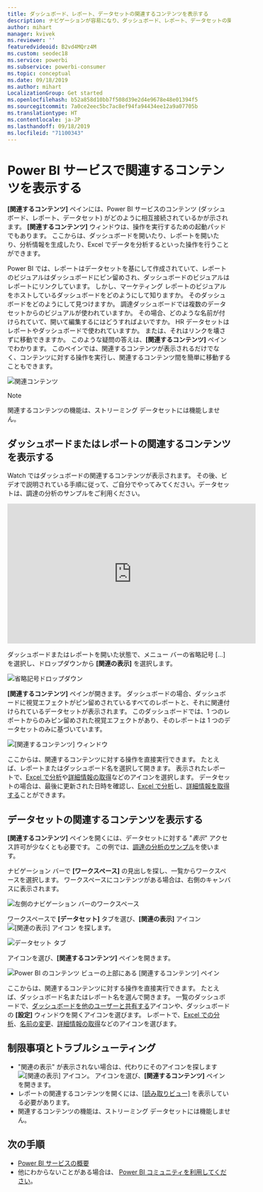 ```yaml
---
title: ダッシュボード、レポート、データセットの関連するコンテンツを表示する
description: ナビゲーションが容易になり、ダッシュボード、レポート、データセットの関連するコンテンツを表示できます
author: mihart
manager: kvivek
ms.reviewer: ''
featuredvideoid: B2vd4MQrz4M
ms.custom: seodec18
ms.service: powerbi
ms.subservice: powerbi-consumer
ms.topic: conceptual
ms.date: 09/18/2019
ms.author: mihart
LocalizationGroup: Get started
ms.openlocfilehash: b52a858d10bb7f508d39e2d4e9678e48e01394f5
ms.sourcegitcommit: 7a0ce2eec5bc7ac8ef94fa94434ee12a9a07705b
ms.translationtype: HT
ms.contentlocale: ja-JP
ms.lasthandoff: 09/18/2019
ms.locfileid: "71100343"
---
```

# <a name="view-related-content-in-the-power-bi-service"></a>Power BI サービスで関連するコンテンツを表示する
**[関連するコンテンツ]** ペインには、Power BI サービスのコンテンツ (ダッシュボード、レポート、データセット) がどのように相互接続されているかが示されます。 **[関連するコンテンツ]** ウィンドウは、操作を実行するための起動パッドでもあります。 ここからは、ダッシュボードを開いたり、レポートを開いたり、分析情報を生成したり、Excel でデータを分析するといった操作を行うことができます。  

Power BI では、レポートはデータセットを基にして作成されていて、レポートのビジュアルはダッシュボードにピン留めされ、ダッシュボードのビジュアルはレポートにリンクしています。 しかし、マーケティング レポートのビジュアルをホストしているダッシュボードをどのようにして知りますか。 そのダッシュボードをどのようにして見つけますか。 調達ダッシュボードでは複数のデータセットからのビジュアルが使われていますか。 その場合、どのような名前が付けられていて、開いて編集するにはどうすればよいですか。 HR データセットはレポートやダッシュボードで使われていますか。 または、それはリンクを壊さずに移動できますか。 このような疑問の答えは、**[関連するコンテンツ]** ペインでわかります。  このペインでは、関連するコンテンツが表示されるだけでなく、コンテンツに対する操作を実行し、関連するコンテンツ間を簡単に移動することもできます。

![関連コンテンツ](./media/end-user-related/power-bi-list.png)

> [!NOTE]
> 関連するコンテンツの機能は、ストリーミング データセットには機能しません。
> 
> 

## <a name="view-related-content-for-a-dashboard-or-report"></a>ダッシュボードまたはレポートの関連するコンテンツを表示する
Watch ではダッシュボードの関連するコンテンツが表示されます。 その後、ビデオで説明されている手順に従って、ご自分でやってみてください。データセットは、調達の分析のサンプルをご利用ください。

<iframe width="560" height="315" src="https://www.youtube.com/embed/B2vd4MQrz4M#t=3m05s" frameborder="0" allowfullscreen></iframe>

ダッシュボードまたはレポートを開いた状態で、メニュー バーの省略記号 [...] を選択し、ドロップダウンから **[関連の表示]** を選択します。

![省略記号ドロップダウン](./media/end-user-related/power-bi-dropdown.png)

**[関連するコンテンツ]** ペインが開きます。 ダッシュボードの場合、ダッシュボードに視覚エフェクトがピン留めされているすべてのレポートと、それに関連付けられているデータセットが表示されます。 このダッシュボードでは、1 つのレポートからのみピン留めされた視覚エフェクトがあり、そのレポートは 1 つのデータセットのみに基づいています。 

![[関連するコンテンツ] ウィンドウ](./media/end-user-related/power-bi-view-related-dashboard.png)

ここからは、関連するコンテンツに対する操作を直接実行できます。  たとえば、レポートまたはダッシュボード名を選択して開きます。  表示されたレポートで、[Excel で分析](../service-analyze-in-excel.md)や[詳細情報の取得](end-user-insights.md)などのアイコンを選択します。 データセットの場合は、最後に更新された日時を確認し、[Excel で分析](../service-analyze-in-excel.md)し、[詳細情報を取得する](end-user-insights.md)ことができます。  



## <a name="view-related-content-for-a-dataset"></a>データセットの関連するコンテンツを表示する
**[関連するコンテンツ]** ペインを開くには、データセットに対する "*表示*" アクセス許可が少なくとも必要です。 この例では、[調達の分析のサンプル](../sample-procurement.md)を使います。

ナビゲーション バーで **[ワークスペース]** の見出しを探し、一覧からワークスペースを選択します。 ワークスペースにコンテンツがある場合は、右側のキャンバスに表示されます。 

![左側のナビゲーション バーのワークスペース](./media/end-user-related/power-bi-workspace.png)


ワークスペースで **[データセット]** タブを選び、**[関連の表示]** アイコン ![[関連の表示] アイコン](./media/end-user-related/power-bi-view-related-icon-new.png) を探します。

![データセット タブ](./media/end-user-related/power-bi-related-dataset.png)

アイコンを選び、**[関連するコンテンツ]** ペインを開きます。

![Power BI のコンテンツ ビューの上部にある [関連するコンテンツ] ペイン](media/end-user-related/power-bi-dataset.png)

ここからは、関連するコンテンツに対する操作を直接実行できます。 たとえば、ダッシュボード名またはレポート名を選んで開きます。  一覧のダッシュボードで、[ダッシュボードを他のユーザーと共有する](../service-share-dashboards.md)アイコンや、ダッシュボードの **[設定]** ウィンドウを開くアイコンを選びます。 レポートで、[Excel での分析](../service-analyze-in-excel.md)、[名前の変更](../service-rename.md)、[詳細情報の取得](end-user-insights.md)などのアイコンを選びます。  

## <a name="limitations-and-troubleshooting"></a>制限事項とトラブルシューティング
* "関連の表示" が表示されない場合は、代わりにそのアイコンを探します ![[関連の表示] アイコン](./media/end-user-related/power-bi-view-related-icon-new.png)。 アイコンを選び、**[関連するコンテンツ]** ペインを開きます。
* レポートの関連するコンテンツを開くには、[[読み取りビュー]](end-user-reading-view.md) を表示している必要があります。
* 関連するコンテンツの機能は、ストリーミング データセットには機能しません。

## <a name="next-steps"></a>次の手順
* [Power BI サービスの概要](../service-get-started.md)
* 他にわからないことがある場合は、 [Power BI コミュニティを利用してください](http://community.powerbi.com/)。

